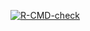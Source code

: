  <!-- badges: start -->
  [![R-CMD-check](https://github.com/hussnainali1/LabAssignment4/actions/workflows/R-CMD-check.yaml/badge.svg)](https://github.com/hussnainali1/LabAssignment4/actions/workflows/R-CMD-check.yaml)
  <!-- badges: end -->
